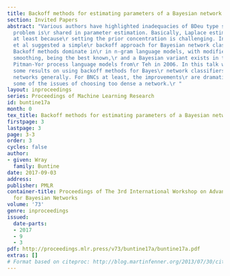 ```yaml
---
title: Backoff methods for estimating parameters of a Bayesian network
section: Invited Papers
abstract: "Various authors have highlighted inadequacies of BDeu type scores and this
  problem is\r shared in parameter estimation. Basically, Laplace estimates work poorly,
  at least because\r setting the prior concentration is challenging. In 1997, Freidman
  et al suggested a simple\r backoff approach for Bayesian network classifiers (BNCs).
  Backoff methods dominate in\r in n-gram language models, with modified Kneser-Ney
  smoothing, being the best known,\r and a Bayesian variant exists in the form of
  Pitman-Yor process language models from\r Teh in 2006. In this talk we will present
  some results on using backoff methods for Bayes\r network classifiers and Bayesian
  networks generally. For BNCs at least, the improvements\r are dramatic and alleviate
  some of the issues of choosing too dense a network.\r "
layout: inproceedings
series: Proceedings of Machine Learning Research
id: buntine17a
month: 0
tex_title: Backoff methods for estimating parameters of a Bayesian network
firstpage: 3
lastpage: 3
page: 3-3
order: 3
cycles: false
author:
- given: Wray
  family: Buntine
date: 2017-09-03
address: 
publisher: PMLR
container-title: Proceedings of The 3rd International Workshop on Advanced Methodologies
  for Bayesian Networks
volume: '73'
genre: inproceedings
issued:
  date-parts:
  - 2017
  - 9
  - 3
pdf: http://proceedings.mlr.press/v73/buntine17a/buntine17a.pdf
extras: []
# Format based on citeproc: http://blog.martinfenner.org/2013/07/30/citeproc-yaml-for-bibliographies/
---
```

